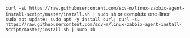 `curl -sL https://raw.githubusercontent.com/scv-m/linux-zabbix-agent-install-script/master/install.sh | sudo sh`
or complete one-liner  
`sudo apt update; sudo apt -y install curl; curl -sL https://raw.githubusercontent.com/scv-m/linux-zabbix-agent-install-script/master/install.sh | sudo sh`
